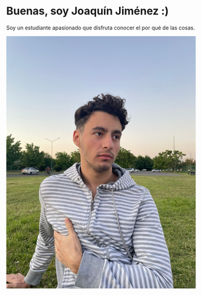 # Buenas, soy Joaquín Jiménez :)

Soy un estudiante apasionado que disfruta conocer el por qué de las cosas.

!["Foto"](IMG-20241208-WA0007.jpg)
